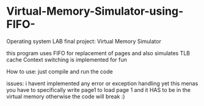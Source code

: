 # Virtual-Memory-Simulator-using-FIFO-
Operating system LAB final project: Virtual Memory Simulator

this program uses FIFO for replacement of pages and also simulates TLB cache
Context switching is implemented for fun

How to use:
just compile and run the code

issues:
i havent implemented any error or exception handling yet 
this menas you have to specifically write page1 to load page 1 and it HAS to be in the virtual memory otherwise the code will break :)
